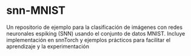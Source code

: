# snn-MNIST
Un repositorio de ejemplo para la clasificación de imágenes con redes neuronales espiking (SNN) usando el conjunto de datos MNIST. Incluye implementación en snnTorch y ejemplos prácticos para facilitar el aprendizaje y la experimentación
